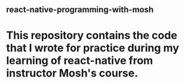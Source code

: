 ## react-native-programming-with-mosh

# This repository contains the code that I wrote for practice during my learning of react-native from instructor Mosh's course.
